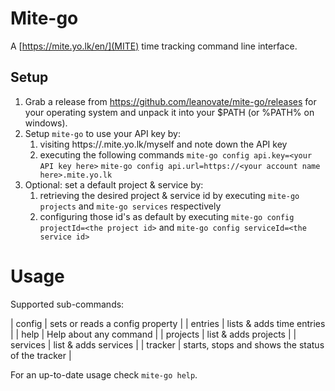 # Mite-go

A [https://mite.yo.lk/en/](MITE) time tracking command line interface.

## Setup

1. Grab a release from https://github.com/leanovate/mite-go/releases for your operating system and unpack it into your
$PATH (or %PATH% on windows).
2. Setup `mite-go` to use your API key by:
   1. visiting https://<your account name here>.mite.yo.lk/myself and note down the API key
   2. executing the following commands
   `mite-go config api.key=<your API key here>`
   `mite-go config api.url=https://<your account name here>.mite.yo.lk`
3. Optional: set a default project & service by:
   1. retrieving the desired project & service id by executing `mite-go projects` and `mite-go services` respectively
   2. configuring those id's as default by executing `mite-go config projectId=<the project id>` and `mite-go config serviceId=<the service id>`

# Usage

Supported sub-commands:

| config   | sets or reads a config property                   |
| entries  | lists & adds time entries                         |
| help     | Help about any command                            |
| projects | list & adds projects                              |
| services | list & adds services                              |
| tracker  | starts, stops and shows the status of the tracker |

For an up-to-date usage check `mite-go help`.
